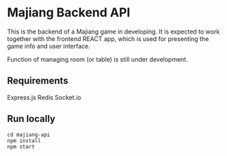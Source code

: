 # Majiang Backend API

This is the backend of a Majiang game in developing. It is expected to work together with the frontend REACT app, which is used for presenting the game info and user interface.

Function of managing room (or table) is still under development.

## Requirements
Express.js
Redis
Socket.io

## Run locally

```
cd majiang-api
npm install
npm start
```